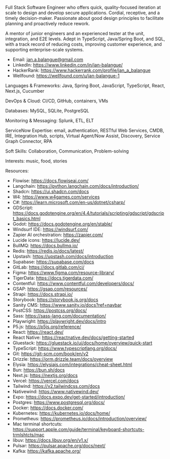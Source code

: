 Full Stack Software Engineer who offers quick, quality-focused iteration at scale to design and develop secure applications. Cordial, receptive, and a timely decision-maker. Passionate about good design principles to facilitate planning and proactively reduce rework. 

A mentor of junior engineers and an experienced tester at the unit, integration, and E2E levels. Adept in TypeScript, Java/Spring Boot, and SQL, with a track record of reducing costs, improving customer experience, and supporting enterprise-scale systems.

* Email: <jan.a.balangue@gmail.com>
* LinkedIn: <https://www.linkedin.com/in/jan-balangue/>
* HackerRank: <https://www.hackerrank.com/profile/jan_a_balangue>
* Wellfound: <https://wellfound.com/u/jan-balangue-1>

Languages & Frameworks: Java, Spring Boot, JavaScript, TypeScript, React, Next.js, Cucumber

DevOps & Cloud: CI/CD, GitHub, containers, VMs

Databases: MySQL, SQLite, PostgreSQL

Monitoring & Messaging: Splunk, ETL, ELT

ServiceNow Expertise: email, authentication, RESTful Web Services, CMDB, IRE, Integration Hub, scripts, Virtual Agent/Now Assist, Discovery, Service Graph Connector, RPA

Soft Skills: Collaboration, Communication, Problem-solving

Interests: music, food, stories

Resources:
- Flowise: https://docs.flowiseai.com/
- Langchain: https://python.langchain.com/docs/introduction/
- Shadcn: https://ui.shadcn.com/docs
- W4: https://www.w4games.com/services
- C#: https://learn.microsoft.com/en-us/dotnet/csharp/
- GDScript: https://docs.godotengine.org/en/4.4/tutorials/scripting/gdscript/gdscript_basics.html
- Godot: https://docs.godotengine.org/en/stable/
- Windsurf IDE: https://windsurf.com/
- Zapier AI orchestration: https://zapier.com/
- Lucide icons: https://lucide.dev/
- BullMQ: https://docs.bullmq.io/
- Redis: https://redis.io/docs/latest/
- Upstash: https://upstash.com/docs/introduction
- Supabase: https://supabase.com/docs
- GitLab: https://docs.gitlab.com/ci/
- Figma: https://www.figma.com/resource-library/
- TigerData: https://docs.tigerdata.com/
- Contentful: https://www.contentful.com/developers/docs/
- GSAP: https://gsap.com/resources/
- Strapi: https://docs.strapi.io/
- Storybook: https://storybook.js.org/docs
- Sanity CMS: https://www.sanity.io/docs?ref=navbar
- PostCSS: https://postcss.org/docs/
- Sass: https://sass-lang.com/documentation/
- Playwright: https://playwright.dev/docs/intro
- P5.js: https://p5js.org/reference/
- React: https://react.dev/
- React Native: https://reactnative.dev/docs/getting-started
- Gluestack: https://gluestack.io/ui/docs/home/overview/quick-start
- TypeScript: https://www.typescriptlang.org/docs/
- Git: https://git-scm.com/book/en/v2
- Drizzle: https://orm.drizzle.team/docs/overview
- Elysia: https://elysiajs.com/integrations/cheat-sheet.html
- Bun: https://bun.sh/docs
- Next.js: https://nextjs.org/docs
- Vercel: https://vercel.com/docs
- Tailwind: https://v2.tailwindcss.com/docs
- Nativewind: https://www.nativewind.dev/
- Expo: https://docs.expo.dev/get-started/introduction/
- Postgres: https://www.postgresql.org/docs/
- Docker: https://docs.docker.com/
- Kubernetes: https://kubernetes.io/docs/home/
- Prometheus: https://prometheus.io/docs/introduction/overview/
- Mac terminal shortcuts: https://support.apple.com/guide/terminal/keyboard-shortcuts-trmlshtcts/mac
- libuv: https://docs.libuv.org/en/v1.x/
- Pulsar: https://pulsar.apache.org/docs/next/
- Kafka: https://kafka.apache.org/
